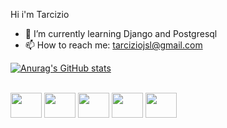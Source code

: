 Hi i'm Tarcizio


- 🌱 I’m currently learning Django and Postgresql
- 📫 How to reach me: tarciziojsl@gmail.com

[![Anurag's GitHub stats](https://github-readme-stats.vercel.app/api?username=TarcizioFilho&show_icons=true&theme=dracula)](https://github.com/TarcizioFilho)

<div style="display: inline_block"></br>
  <img height="40" width="50" src="https://cdn.jsdelivr.net/gh/devicons/devicon/icons/python/python-original.svg" />
  <img height="40" width="50" src="https://cdn.jsdelivr.net/gh/devicons/devicon/icons/flask/flask-original.svg" />
  <img height="40" width="50" src="https://cdn.jsdelivr.net/gh/devicons/devicon/icons/sqlite/sqlite-original.svg" />
  <img height="40" width="50" src="https://cdn.jsdelivr.net/gh/devicons/devicon/icons/html5/html5-original.svg" />
  <img height="40" width="50" src="https://cdn.jsdelivr.net/gh/devicons/devicon/icons/css3/css3-original.svg" />
           
</div>
